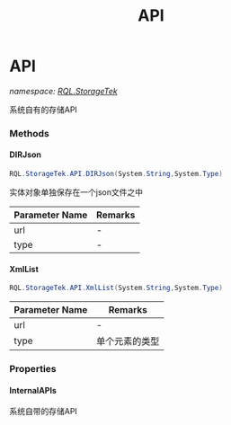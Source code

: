﻿---
title: API
---

# API
_namespace: [RQL.StorageTek](N-RQL.StorageTek.html)_

系统自有的存储API



### Methods

#### DIRJson
```csharp
RQL.StorageTek.API.DIRJson(System.String,System.Type)
```
实体对象单独保存在一个json文件之中

|Parameter Name|Remarks|
|--------------|-------|
|url|-|
|type|-|


#### XmlList
```csharp
RQL.StorageTek.API.XmlList(System.String,System.Type)
```


|Parameter Name|Remarks|
|--------------|-------|
|url|-|
|type|单个元素的类型|



### Properties

#### InternalAPIs
系统自带的存储API
